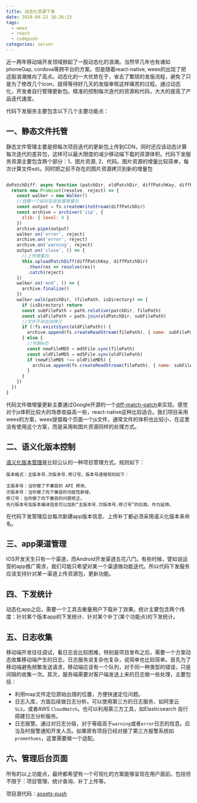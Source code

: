 ```yaml
---
title: 动态化资源下发
date: 2018-04-22 16:26:23
tags:
  - weex
  - react
  - codepush
categories: server
---
```


近一两年移动端开发领域掀起了一股动态化的浪潮。当然早几年也有诸如phoneGap, cordova等跨平台的方案。但是随着react-native, weex的出现了把这股浪潮推向了高点。动态化的一大优势在于，省去了繁琐的发版流程，避免了只是为了修改几个icon，就得等待好几天的发版审核这样痛苦的过程。通过动态化，开发者自行管理更新包。精准的控制每次迭代的资源和代码，大大的提高了产品迭代速度。


代码下发服务主要包含以下几个主要功能点：


## 一、静态文件托管

静态文件管理主要是把每次项目迭代的更新包上传到CDN，同时还应该动态计算每次迭代的差异包，这样可以最大限度的减少移动端下载的资源体积。代码下发服务资源主要包含两个部分：1、图片资源, 2、代码。图片资源的增量比较简单，每次计算文件`md5`。同时把之前不存在的图片资源拷贝到新的增量包

```javascript

doPatchDiff: async function (patchDir, oldPatchDir, diffPatchKey, diffPatchDir) {
  return new Promise((resolve, reject) => {
    const walker = new Walker()
    //创建一个临时目录放置增量包
    const output = fs.createWriteStream(diffPatchDir)
    const archive = archiver('zip', {
      zlib: { level: 9 }
    })
    archive.pipe(output)
    walker.on('error', reject)
    archive.on('error', reject)
    archive.on('warning', reject)
    output.on('close', () => {
      //上传增量包
      this.uploadPatchDiff(diffPatchKey, diffPatchDir)
        .then(res => resolve(res))
        .catch(reject)
    })
    walker.on('end', () => {
      archive.finalize()
    })
    walker.walk(patchDir, (filePath, isDirectory) => {
      if (isDirectory) return
      const subFilePath = path.relative(patchDir, filePath)
      const oldFilePath = path.join(oldPatchDir, subFilePath)
      //文件不存在则拷贝
      if (!fs.existsSync(oldFilePath)) {
        archive.append(fs.createReadStream(filePath), { name: subFilePath })
      } else {
        //判断md5
        const newFileMD5 = md5File.sync(filePath)
        const oldFileMD5 = md5File.sync(oldFilePath)
        if (newFileMD5 !== oldFileMD5) {
          archive.append(fs.createReadStream(filePath), { name: subFilePath })
        }
      }
    })
  })
}

```

代码文件做增量更新主要通过Google开源的一个[diff-match-patch](https://github.com/google/diff-match-patch)来实现。感觉对于js体积比较大的场景收益高一些，react-native这种比较适合。我们项目采用weex的方案，weex提倡每个页面一个js文件，通常文件的体积也比较小，在这里没有使用这个方案，而是采用和图片资源同样的处理方式。


## 二、语义化版本控制

[语义化版本管理](https://semver.org/lang/zh-CN/)是比较公认的一种项目管理方式。规则如下：

```shell
版本格式：主版本号.次版本号.修订号，版本号递增规则如下：

主版本号：当你做了不兼容的 API 修改，
次版本号：当你做了向下兼容的功能性新增，
修订号：当你做了向下兼容的问题修正。
先行版本号及版本编译信息可以加到“主版本号.次版本号.修订号”的后面，作为延伸。

```

在代码下发管理后台每次新建app版本信息、上传补丁都必须采用语义化版本来命名。


## 三、app渠道管理

IOS开发天生只有一个渠道，而Android开发渠道五花八门。有些时候，譬如说运营的app推广需求，我们可能只希望对某一个渠道做功能迭代。所以代码下发服务应该支持针对某一渠道上传资源包，更新功能。

## 四、下发统计

动态化app之后，需要一个工具去衡量用户下载补丁效果。统计主要包含两个纬度：针对某个版本app的下发统计、针对某个补丁(某个功能点)的下发统计。

## 五、日志收集

移动端开发往往调试，看日志会比较困难，特别是项目发布之后，需要一个方案动态收集移动端产生的日志。日志服务说复杂也复杂，说简单也比较简单。首先为了移动端避免频繁发送请求，移动端应该有一个队列，对于同一种类型的错误，只是间隔的收集一次。其次，服务端需要对客户端发送上来的日志做一些处理，主要包括：

+  利用map文件定位原始出错的位置，方便快速定位问题。
+  日志入库，方面后续做日志分析。可以使用第三方的日志服务，如阿里云`SLS`，或者AWS `CloudWatch`。也可以利用第三方工具，如Elasticsearch 自行搭建日志分析服务。
+  日志报警。通过对日志分级，对于等级高于`warning`或者`error`日志的信息。应当及时报警通知开发人员。如果原有项目已经对接了第三方报警系统如`promethues`，这里需要做一个适配。

## 六、管理后台页面

所有的以上功能点，最终都希望有一个可视化的方案能够呈现在用户面前。包括但不限于：项目管理、统计查询、补丁上传等。


项目源代码：[assets-push](https://github.com/Luncher/assets-push)
